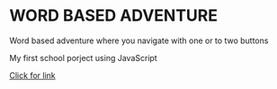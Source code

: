 # WORD BASED ADVENTURE


Word based adventure where you navigate with one or to two buttons

My first school porject using JavaScript

[Click for link](https://madeleinegustafson.github.io/laboration1/)

